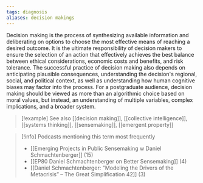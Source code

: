 ```yaml
---
tags: diagnosis
aliases: decision makings
---
```


Decision making is the process of synthesizing available information and deliberating on options to choose the most effective means of reaching a desired outcome. It is the ultimate responsibility of decision makers to ensure the selection of an action that effectively achieves the best balance between ethical considerations, economic costs and benefits, and risk tolerance. The successful practice of decision making also depends on anticipating plausible consequences, understanding the decision's regional, social, and political context, as well as understanding how human cognitive biases may factor into the process. For a postgraduate audience, decision making should be viewed as more than an algorithmic choice based on moral values, but instead, an understanding of multiple variables, complex implications, and a broader system.

> [!example] See also
> [[decision making]], [[collective intelligence]], [[systems thinking]], [[sensemaking]], [[emergent property]]

> [!info] Podcasts mentioning this term most frequently
> * [[Emerging Projects in Public Sensemaking w  Daniel Schmachtenberger]] (15)
> * [[EP80 Daniel Schmachtenberger on Better Sensemaking]] (4)
> * [[Daniel Schmachtenberger: "Modeling the Drivers of the Metacrisis” – The Great Simplification 42]] (3)